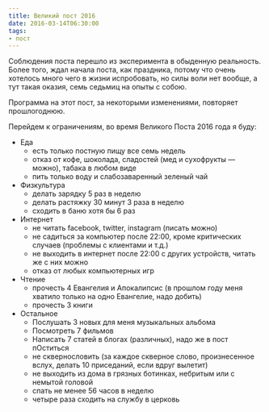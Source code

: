 ```yaml
---
title: Великий пост 2016
date: 2016-03-14T06:30:00
tags:
- пост
---
```


Соблюдения поста перешло из эксперимента в обыденную реальность. Более того, ждал начала поста, как праздника, потому
что очень хотелось много чего в жизни испробовать, но силы воли нет вообще, а тут такая оказия, семь седьмиц на
опыты с собою.

Программа на этот пост, за некоторыми изменениями, повторяет прошлогоднюю.


<!--more-->

Перейдем к ограничениям, во время Великого Поста 2016 года я буду:

* Еда
  * есть только постную пищу все семь недель
  * отказ от кофе, шоколада, сладостей (мед и сухофрукты — можно), табака в любом виде
  * пить только воду и слабозаваренный зеленый чай
* Физкультура
  * делать зарядку 5 раз в неделю
  * делать растяжку 30 минут 3 раза в неделю
  * сходить в баню хотя бы 6 раз
* Интернет
  * не читать facebook, twitter, instagram (писать можно)
  * не садиться за компьютер после 22:00, кроме критических случаев (проблемы с клиентами и т.д.)
  * не выходить в интернет после 22:00 с других устройств, читать же с них можно
  * отказ от любых компьютерных игр
* Чтение
  * прочесть 4 Евангелия и Апокалипсис (в прошлом году меня хватило только на одно Евангелие, надо добить)
  * прочесть 3 книги
* Остальное
  * Послушать 3 новых для меня музыкальных альбома
  * Посмотреть 7 фильмов
  * Написать 7 статей в блогах (различных), надо же в пост пОститься
  * не сквернословить (за каждое скверное слово, произнесенное вслух, делать 10 приседаний, если вдруг вылетит)
  * не выходить из дома в грязных ботинках, небритым или с немытой головой
  * спать не менее 56 часов в неделю
  * четыре раза сходить на службу в церковь

